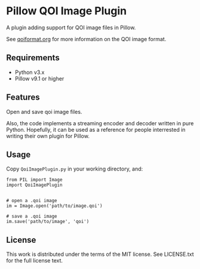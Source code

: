 # Pillow QOI Image Plugin

A plugin adding support for QOI image files in Pillow.

See [qoiformat.org](https://qoiformat.org/) for more information on the QOI image format.

## Requirements

- Python v3.x
- Pillow v9.1 or higher

## Features

Open and save qoi image files.

Also, the code implements a streaming encoder and decoder written in pure Python. Hopefully, it can be used as a reference for people interrested in writing their own plugin for Pillow.

## Usage

Copy `QoiImagePlugin.py` in your working directory, and:

```
from PIL import Image
import QoiImagePlugin


# open a .qoi image
im = Image.open('path/to/image.qoi')

# save a .qoi image
im.save('path/to/image', 'qoi')

```

## License

This work is distributed under the terms of the MIT license. See LICENSE.txt for the full license text.